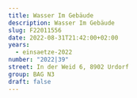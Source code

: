 ```yaml
---
title: Wasser Im Gebäude
description: Wasser Im Gebäude
slug: F22011556
date: 2022-08-31T21:42:00+02:00
years:
  - einsaetze-2022
number: "2022|39"
street: In der Weid 6, 8902 Urdorf
group: BAG N3
draft: false
---
```

